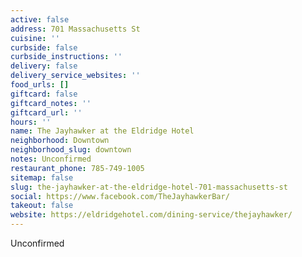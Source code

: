 ```yaml
---
active: false
address: 701 Massachusetts St
cuisine: ''
curbside: false
curbside_instructions: ''
delivery: false
delivery_service_websites: ''
food_urls: []
giftcard: false
giftcard_notes: ''
giftcard_url: ''
hours: ''
name: The Jayhawker at the Eldridge Hotel
neighborhood: Downtown
neighborhood_slug: downtown
notes: Unconfirmed
restaurant_phone: 785-749-1005
sitemap: false
slug: the-jayhawker-at-the-eldridge-hotel-701-massachusetts-st
social: https://www.facebook.com/TheJayhawkerBar/
takeout: false
website: https://eldridgehotel.com/dining-service/thejayhawker/
---
```


Unconfirmed
